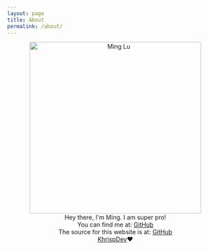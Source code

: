 ```yaml
---
layout: page
title: About
permalink: /about/
---
```

<center>
<img src="/files/ming_pixel.png" alt="Ming Lu" width="400"/>
<br>
Hey there, I'm Ming. I am super pro!
<br>
You can find me at:
<a href="https://github.com/iftw2">GitHub</a>
<br>
The source for this website is at:
<a href="https://github.com/iftw2/iftw2.github.io">GitHub</a>
<br>
<a href="https://github.com/KhrispDev">KhrispDev</a>❤️
</center>
